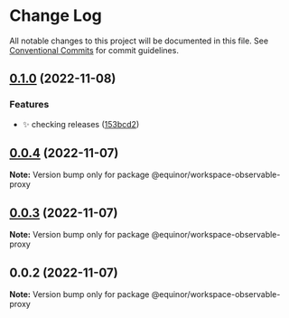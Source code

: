 # Change Log

All notable changes to this project will be documented in this file.
See [Conventional Commits](https://conventionalcommits.org) for commit guidelines.

## [0.1.0](https://github.com/equinor/fusion-workspace/compare/@equinor/workspace-observable-proxy@0.0.4...@equinor/workspace-observable-proxy@0.1.0) (2022-11-08)

### Features

-   :sparkles: checking releases ([153bcd2](https://github.com/equinor/fusion-workspace/commit/153bcd2d67095a2c110b7023f75d13d189b0645a))

## [0.0.4](https://github.com/equinor/fusion-workspace/compare/@equinor/workspace-observable-proxy@0.0.3...@equinor/workspace-observable-proxy@0.0.4) (2022-11-07)

**Note:** Version bump only for package @equinor/workspace-observable-proxy

## [0.0.3](https://github.com/equinor/fusion-workspace/compare/@equinor/workspace-observable-proxy@0.0.2...@equinor/workspace-observable-proxy@0.0.3) (2022-11-07)

**Note:** Version bump only for package @equinor/workspace-observable-proxy

## 0.0.2 (2022-11-07)

**Note:** Version bump only for package @equinor/workspace-observable-proxy

